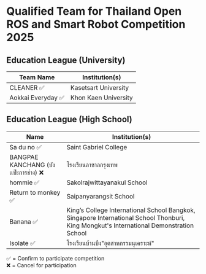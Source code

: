 # Qualified Team for Thailand Open ROS and Smart Robot Competition 2025

## Education League (University)

| Team Name        |    Institution(s)   |
|-------------|------------|
| CLEANER ✅    |  Kasetsart University  |
| Aokkai Everyday  ✅      | Khon Kaen University                 |

## Education League (High School)

| Name                    | Institution(s)                      |
|-------------------------|-------------------------------------|
| Sa du no     ✅          | Saint Gabriel College                |
| BANGPAE KANCHANG (บังเเป๊ะการช่าง) ❌ | โรงเรียนลาซาลกรุงเทพ            |
| hommie       ✅         | Sakolrajwittayanakul School           |
| Return to monkey   ✅   | Saipanyarangsit School                |
| Banana      ✅          | King’s College International School Bangkok, Singapore International School Thonburi, King Mongkut's International Demonstration School |
| Isolate     ✅          | โรงเรียนบ้านบึง"อุตสาหกรรมนุเคราะห์"         |

✅ = Confirm to participate competition \
❌ = Cancel for participation